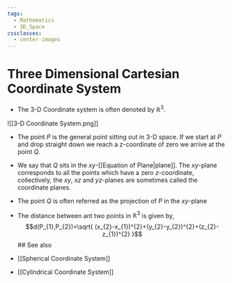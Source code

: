 ```yaml
---
tags:
  - Mathematics
  - 3D_Space
cssclasses:
  - center-images
---
```

# Three Dimensional Cartesian Coordinate System
- The 3-D Coordinate system is often denoted by $\mathbb{R}^{3}$.

![[3-D Coordinate System.png]]


- The point $P$ is the general point sitting out in 3-D space. If we start at $P$ and drop straight down we reach a $z$-coordinate of zero we arrive at the point $Q$.
- We say that $Q$ sits in the $xy$-[[Equation of Plane|plane]]. The $xy$-plane corresponds to all the points which have a zero $z$-coordinate, collectively, the $xy$, $xz$ and $yz$-planes are sometimes called the coordinate planes.
- The point $Q$ is often referred as the projection of $P$ in the $xy$-plane 
- The distance between ant two points in $\mathbb{R}^{3}$ is given by,$$d(P_{1},P_{2})=\sqrt{ (x_{2}-x_{1})^{2}+(y_{2}-y_{2})^{2}+(z_{2}-z_{1})^{2} }$$## See also

- [[Spherical Coordinate System]]
- [[Cylindrical Coordinate System]]